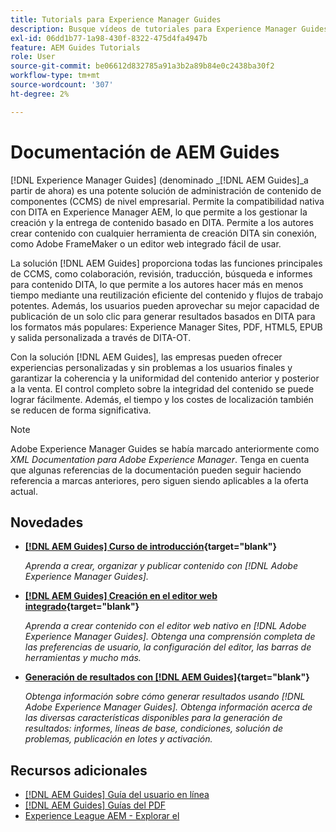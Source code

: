 ```yaml
---
title: Tutorials para Experience Manager Guides
description: Busque vídeos de tutoriales para Experience Manager Guides (anteriormente XML Documentation para Adobe Experience Manager). Obtenga información acerca de la compatibilidad nativa con DITA y la creación estructurada en Experience Manager.
exl-id: 06dd1b77-1a98-430f-8322-475d4fa4947b
feature: AEM Guides Tutorials
role: User
source-git-commit: be06612d832785a91a3b2a89b84e0c2438ba30f2
workflow-type: tm+mt
source-wordcount: '307'
ht-degree: 2%

---
```


# Documentación de AEM Guides

[!DNL Experience Manager Guides] (denominado _[!DNL AEM Guides]_a partir de ahora) es una potente solución de administración de contenido de componentes (CCMS) de nivel empresarial. Permite la compatibilidad nativa con DITA en Experience Manager AEM, lo que permite a los gestionar la creación y la entrega de contenido basado en DITA. Permite a los autores crear contenido con cualquier herramienta de creación DITA sin conexión, como Adobe FrameMaker o un editor web integrado fácil de usar.

La solución [!DNL AEM Guides] proporciona todas las funciones principales de CCMS, como colaboración, revisión, traducción, búsqueda e informes para contenido DITA, lo que permite a los autores hacer más en menos tiempo mediante una reutilización eficiente del contenido y flujos de trabajo potentes. Además, los usuarios pueden aprovechar su mejor capacidad de publicación de un solo clic para generar resultados basados en DITA para los formatos más populares: Experience Manager Sites, PDF, HTML5, EPUB y salida personalizada a través de DITA-OT.

Con la solución [!DNL AEM Guides], las empresas pueden ofrecer experiencias personalizadas y sin problemas a los usuarios finales y garantizar la coherencia y la uniformidad del contenido anterior y posterior a la venta. El control completo sobre la integridad del contenido se puede lograr fácilmente. Además, el tiempo y los costes de localización también se reducen de forma significativa.

>[!NOTE]
> 
> Adobe Experience Manager Guides se había marcado anteriormente como _XML Documentation para Adobe Experience Manager_. Tenga en cuenta que algunas referencias de la documentación pueden seguir haciendo referencia a marcas anteriores, pero siguen siendo aplicables a la oferta actual.

## Novedades

* **[[!DNL AEM Guides] Curso de introducción](https://experienceleague.adobe.com/docs/experience-manager-guides-learn/videos/getting-started/overview.html){target="blank"}**

  _Aprenda a crear, organizar y publicar contenido con [!DNL Adobe Experience Manager Guides]._

* **[[!DNL AEM Guides] Creación en el editor web integrado](https://experienceleague.adobe.com/docs/experience-manager-guides-learn/videos/advanced-user-guide/overview.html){target="blank"}**

  _Aprenda a crear contenido con el editor web nativo en [!DNL Adobe Experience Manager Guides]. Obtenga una comprensión completa de las preferencias de usuario, la configuración del editor, las barras de herramientas y mucho más._

* **[Generación de resultados con [!DNL AEM Guides]](https://experienceleague.adobe.com/docs/experience-manager-guides-learn/videos/output-generation/overview.html){target="blank"}**

  _Obtenga información sobre cómo generar resultados usando [!DNL Adobe Experience Manager Guides]. Obtenga información acerca de las diversas características disponibles para la generación de resultados: informes, líneas de base, condiciones, solución de problemas, publicación en lotes y activación._


<!--

Dummy links cause validation to fail

## Staff Picks

<table>
<tr>
  <td>
    <a href="#">
      <img alt="400 x 225px" src="myimage.png" />
    </a>
    <div>
      <a href="#">
    <strong>Enablement Content 1</strong>
    </a>
    </div>
    <p>
    <em>A brief description of enablement content.</em>
    <p>
  </td>
   <td>
    <a href="#">
      <img alt="400 x 225px" src="myimage.png" />
    </a>
    <div>
      <a href="#">
    <strong>Enablement Content 1</strong>
    </a>
    </div>
    <p>
    <em>A brief description of enablement content.</em>
    <p>
  </td>
  <td>
    <a href="#">
      <img alt="400 x 225px" src="myimage.png" />
    </a>
    <div>
      <a href="#">
    <strong>Enablement Content 1</strong>
    </a>
    </div>
    <p>
    <em>A brief description of enablement content.</em>
    <p>
  </td>
</tr>
</table>

-->


## Recursos adicionales

* [[!DNL AEM Guides] Guía del usuario en línea](https://help.adobe.com/en_US/xml-documentation-for-adobe-experience-manager/index.html)
* [[!DNL AEM Guides] Guías del PDF](https://helpx.adobe.com/support/xml-documentation-for-experience-manager.html)
* [Experience League AEM - Explorar el](https://experienceleague.adobe.com/?lang=es#recommended/solutions/experience-manager)
